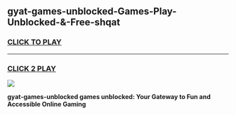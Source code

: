 
## gyat-games-unblocked-Games-Play-Unblocked-&-Free-shqat
<h3>
<a href="https://premium76.site?title=gyat-games-unblocked&ref=24A">CLICK TO PLAY</a></h3>
<hr>

<h3>
<a href="https://premium76.site?title=gyat-games-unblocked&ref=24A">CLICK 2 PLAY</a>
  
</h3>

<a href="https://premium76.site?title=gyat-games-unblocked&ref=24A"><img src="https://clearcache.store/games.png"></a>


**gyat-games-unblocked games unblocked: Your Gateway to Fun and Accessible Online Gaming**

